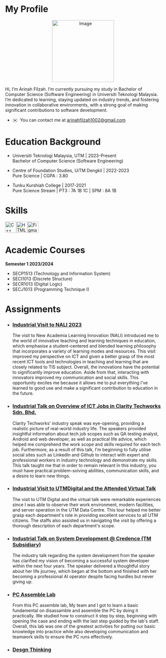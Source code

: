 
<h1 id="my-profile">My Profile</h1>
<p align="center">
<img src="https://avatars.githubusercontent.com/u/147329911?v=4"alt="Image"width="200" height="200"></p>

<p>Hi, I’m Arinah Filzah.  I’m currently pursuing my study in Bachelor of Computer Science (Software Engineering) in Universiti Teknologi Malaysia. I’m dedicated to learning, staying updated on industry trends, and fostering innovation in collaborative environments, with a strong goal of making significant contributions to software development.</p>

* ✉️  You can contact me at [arinahfilzah1002@gmail.com](mailto:arinahfilzah1002@gmail.com)

<h1 id="education-background">Education Background</h1>
<ul>
<li>
<p>Universiti Teknologi Malaysia, UTM | 2023-Present<br>
Bachelor of Computer Science (Software Engineering)</p>
</li>
<li>
<p>Centre of Foundation Studies, UiTM Dengkil | 2022-2023<br>
Pure Science | CGPA : 3.80</p>
</li>
<li>
<p>Tunku Kurshiah College | 2017-2021<br>
Pure Science Stream | PT3 : 7A 1B 1C | SPM : 8A 1B</p>
</li>
</ul>

<h1 id="skills">Skills</h1>
<p align="left">
<a href="https://docs.microsoft.com/en-us/cpp/?view=msvc-170" target="_blank" rel="noreferrer"><img src="https://raw.githubusercontent.com/danielcranney/readme-generator/main/public/icons/skills/cplusplus-colored.svg" width="36" height="36" alt="C++" /></a><a href="https://developer.mozilla.org/en-US/docs/Glossary/HTML5" target="_blank" rel="noreferrer"><img src="https://raw.githubusercontent.com/danielcranney/readme-generator/main/public/icons/skills/html5-colored.svg" width="36" height="36" alt="HTML5" /></a><a href="https://www.figma.com/" target="_blank" rel="noreferrer"><img src="https://raw.githubusercontent.com/danielcranney/readme-generator/main/public/icons/skills/figma-colored.svg" width="36" height="36" alt="Figma" /></a>

<h1 id="academic-courses">Academic Courses</h1>
<p><strong>Semester 1 2023/2024</strong></p>
<ul>
<li>SECP1513 (Technology and Information System)</li>
<li>SECI1013 (Discrete Structure)</li>
<li>SECR1013 (Digital Logic)</li>
<li>SECJ1013 (Programming Technique I)</li>
</ul>

<h1 id="assignments">Assignments</h1>

<ul>
<li>
<h3><a href="Assignment 1 TIS.pdf">Industrial Visit to NALI 2023</a></h3>
The visit to New Academia Learning Innovation (NALI) introduced me to the world of innovative teaching and learning techniques in education, which emphasise a student-centered and blended learning philosophy that incorporates a variety of learning modes and resources. This visit improved my perspective on ICT and given a better grasp of the most recent ICT tools and technologies in teaching and learning that are closely related to TIS subject. Overall, the innovations have the potential to significantly improve education. Aside from that, interacting with innovators improved my communication and social skills. This opportunity excites me because it allows me to put everything I've learned to good use and make a significant contribution to education in the future.
</li>
<li>
<h3><a href="Assignment 2 TIS.pdf">Industrial Talk on Overview of ICT Jobs in Clarity Techworks Sdn. Bhd.</a></h3>
Clarity Techworks' industry speak was eye-opening, providing a realistic picture of real-world industry life. The speakers provided insightful information about tech job scopes such as QA testing analyst, Android and web developer, as well as practical life advice, which helped me comprehend the work scope and skills required for each tech job. Furthermore, as a result of this talk, I'm beginning to fully utilise social sites such as LinkedIn and Github to interact with expert and professional workers in industry technology and demonstrate my skills. This talk taught me that in order to remain relevant in this industry, you must have practical problem-solving abilities, communication skills, and a desire to learn new things.
</li>
<li>
<h3><a href="Assignment 3 TIS.pdf">Industrial Visit to UTMDigital and the Attended Virtual Talk</a></h3>
The visit to UTM Digital and the virtual talk were remarkable experiences since I was able to observe their work environment, modern facilities, and server operation in the UTM Data Centre. This tour helped me better grasp each department's role in providing excellent services to all UTM citizens. The staffs also assisted us in navigating the visit by offering a thorough description of each department's scope.
</li>
<li>
<h3><a href="Assignment 4 TIS.pdf">Industrial Talk on System Development @ Credence (TM Subsidiary)</a></h3>
The industry talk regarding the system development from the speaker has clarified my vision of becoming a successful system developer within the next four years. The speaker delivered a thoughtful story about her life journey, which began at the bottom and finished with her becoming a professional AI operator despite facing hurdles but never giving up.
</li>
<li>
<h3><a href="PC Assemble Lab.pdf">PC Assemble Lab</a></h3>
From this PC assemble lab, My team and I got to learn a basic fundamental on disassamble and assemble the PC by doing it practically. We studied how to construct it step by step, beginning with opening the case and ending with the last step guided by the lab's staff. Overall, this lab was one of the greatest activities for putting our basic knowledge into practice while also developing communication and teamwork skills to ensure the PC runs effectively.
</li>
<li>
<h3><a href="Design Thinking.pdf">Desgn Thinking</a></h3>
